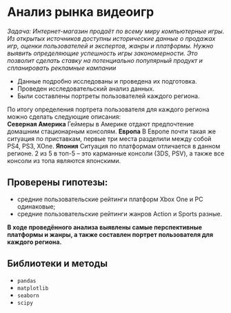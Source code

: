 # Анализ рынка видеоигр

*Задача: Интернет-магазин продаёт по всему миру компьютерные игры. Из открытых источников доступны исторические данные о продажах игр, оценки пользователей и экспертов, жанры и платформы. Нужно выявить определяющие успешность игры закономерности. Это позволит сделать ставку на потенциально популярный продукт и спланировать рекламные кампании*

* Данные подробно исследованы и проведена их подготовка.
* Проведен исследовательский анализ данных.
* Были составлены портреты пользователей каждого региона.

По итогу определения портрета пользователя для каждого региона можно сделать следующие описания:<br>
**Северная Америка**
Геймеры в Америке отдают предпочтение домашним стационарным консолям.
**Европа**
В Европе почти такая же ситуация по приставкам, первые три места разделили между собой PS4, PS3, XOne. 
**Япония**
Ситуация по платформам отличается в данном регионе. 2 из 5 в топ-5 – это карманные консоли (3DS, PSV), а также все консоли из топа являются японскими.

## Проверены гипотезы: 
- средние пользовательские рейтинги платформ Xbox One и PC одинаковые;  
- средние пользовательские рейтинги жанров Action и Sports разные. 

**В ходе проведённого анализа выявлены самые перспективные платформы и жанры, а также составлен портрет пользователя для каждого региона.**

## Библиотеки и методы
* `pandas`
* `matplotlib`
* `seaborn`
* `scipy`